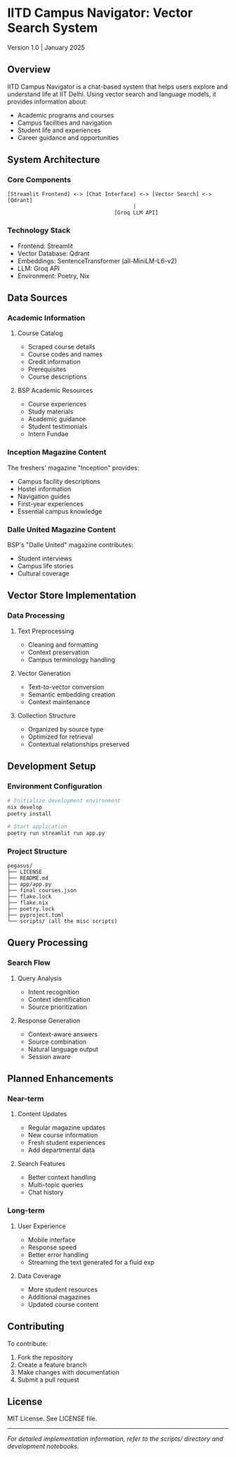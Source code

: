 # IITD Campus Navigator: Vector Search System
Version 1.0 | January 2025

## Overview

IITD Campus Navigator is a chat-based system that helps users explore and understand life at IIT Delhi. Using vector search and language models, it provides information about:

- Academic programs and courses
- Campus facilities and navigation
- Student life and experiences
- Career guidance and opportunities

## System Architecture

### Core Components

```
[Streamlit Frontend] <-> [Chat Interface] <-> [Vector Search] <-> [Qdrant]
                                        |
                                  [Groq LLM API]
```

### Technology Stack

- Frontend: Streamlit
- Vector Database: Qdrant
- Embeddings: SentenceTransformer (all-MiniLM-L6-v2)
- LLM: Groq API
- Environment: Poetry, Nix

## Data Sources

### Academic Information

1. Course Catalog
   - Scraped course details
   - Course codes and names
   - Credit information
   - Prerequisites
   - Course descriptions

2. BSP Academic Resources
   - Course experiences
   - Study materials
   - Academic guidance
   - Student testimonials
   - Intern Fundae

### Inception Magazine Content

The freshers' magazine "Inception" provides:
- Campus facility descriptions
- Hostel information
- Navigation guides
- First-year experiences
- Essential campus knowledge

### Dalle United Magazine Content

BSP's "Dalle United" magazine contributes:
- Student interviews
- Campus life stories
- Cultural coverage

## Vector Store Implementation

### Data Processing

1. Text Preprocessing
   - Cleaning and formatting
   - Context preservation
   - Campus terminology handling

2. Vector Generation
   - Text-to-vector conversion
   - Semantic embedding creation
   - Context maintenance

3. Collection Structure
   - Organized by source type
   - Optimized for retrieval
   - Contextual relationships preserved

## Development Setup

### Environment Configuration

```bash
# Initialize development environment
nix develop
poetry install

# Start application
poetry run streamlit run app.py
```

### Project Structure

```
pegasus/
├── LICENSE
├── README.md
├── app/app.py
├── final_courses.json
├── flake.lock
├── flake.nix
├── poetry.lock
├── pyproject.toml
└── scripts/ (all the misc scripts)
```

## Query Processing

### Search Flow

1. Query Analysis
   - Intent recognition
   - Context identification
   - Source prioritization

2. Response Generation
   - Context-aware answers
   - Source combination
   - Natural language output
   - Session aware

## Planned Enhancements

### Near-term

1. Content Updates
   - Regular magazine updates
   - New course information
   - Fresh student experiences
   - Add departmental data

2. Search Features
   - Better context handling
   - Multi-topic queries
   - Chat history

### Long-term

1. User Experience
   - Mobile interface
   - Response speed
   - Better error handling
   - Streaming the text generated for a fluid exp

2. Data Coverage
   - More student resources
   - Additional magazines
   - Updated course content

## Contributing

To contribute:
1. Fork the repository
2. Create a feature branch
3. Make changes with documentation
4. Submit a pull request

## License

MIT License. See LICENSE file.

---

*For detailed implementation information, refer to the scripts/ directory and development notebooks.*

